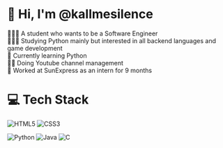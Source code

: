 # 👋 Hi, I'm @kallmesilence
👩🏻‍💻 A student who wants to be a Software Engineer<br/>
👩🏻‍🎓 Studying Python mainly but interested in all backend languages and game development<br/>
💭 Currently learning Python <br/>
🤳🏻 Doing Youtube channel management <br/>
🛫 Worked at SunExpress as an intern for 9 months

<!-- GitHub stats from https://github.com/anuraghazra/github-readme-stats -->


# 💻 Tech Stack
<!-- Badges from https://github.com/Ileriayo/markdown-badges -->
![HTML5](https://img.shields.io/badge/html5-%23E34F26.svg?style=for-the-badge&logo=html5&logoColor=white)
![CSS3](https://img.shields.io/badge/css3-%231572B6.svg?style=for-the-badge&logo=css3&logoColor=white)

![Python](https://img.shields.io/badge/python-3670A0?style=for-the-badge&logo=python&logoColor=ffdd54)
![Java](https://img.shields.io/badge/java-%23ED8B00.svg?style=for-the-badge&logo=openjdk&logoColor=white)
![C](https://img.shields.io/badge/c-%2300599C.svg?style=for-the-badge&logo=c&logoColor=white)<br/>

<!-- END YOUTUBE-CARDS -->
